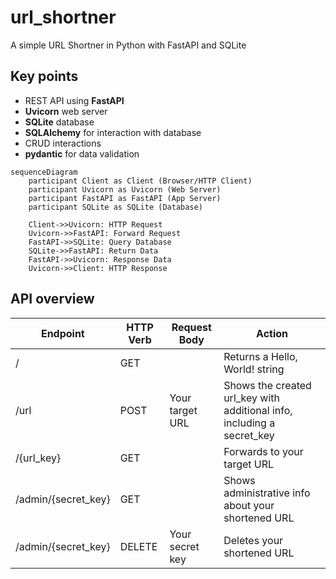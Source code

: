 # url_shortner
A simple URL Shortner in Python with FastAPI and SQLite

## Key points
- REST API using **FastAPI**
- **Uvicorn** web server
- **SQLite** database
- **SQLAlchemy** for interaction with database
- CRUD interactions
- **pydantic** for data validation

```mermaid
sequenceDiagram
    participant Client as Client (Browser/HTTP Client)
    participant Uvicorn as Uvicorn (Web Server)
    participant FastAPI as FastAPI (App Server)
    participant SQLite as SQLite (Database)

    Client->>Uvicorn: HTTP Request
    Uvicorn->>FastAPI: Forward Request
    FastAPI->>SQLite: Query Database
    SQLite->>FastAPI: Return Data
    FastAPI->>Uvicorn: Response Data
    Uvicorn->>Client: HTTP Response
```

## API overview
| Endpoint | HTTP Verb | Request Body | Action |
| ------ | ------ | ------ | ------ | 
| / | GET | | Returns a Hello, World! string |
| /url | POST | Your target URL | Shows the created url_key with additional info, including a secret_key |
| /{url_key} | GET | | Forwards to your target URL |
| /admin/{secret_key} | GET | | Shows administrative info about your shortened URL |
| /admin/{secret_key} | DELETE | Your secret key | Deletes your shortened URL |



